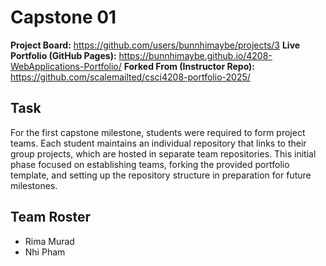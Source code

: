 # Capstone 01

**Project Board:** https://github.com/users/bunnhimaybe/projects/3
**Live Portfolio (GitHub Pages):** https://bunnhimaybe.github.io/4208-WebApplications-Portfolio/
**Forked From (Instructor Repo):** https://github.com/scalemailted/csci4208-portfolio-2025/

## Task
For the first capstone milestone, students were required to form project teams. Each student maintains an individual repository that links to their group projects, which are hosted in separate team repositories. This initial phase focused on establishing teams, forking the provided portfolio template, and setting up the repository structure in preparation for future milestones.

## Team Roster
- Rima Murad
- Nhi Pham